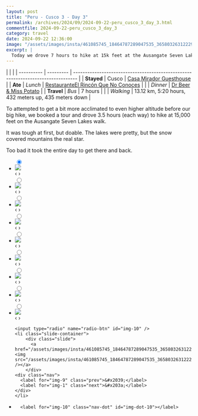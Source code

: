 ```yaml
---
layout: post
title: "Peru - Cusco 3 - Day 3"
permalink: /archives/2024/09/2024-09-22-peru_cusco_3_day_3.html
commentfile: 2024-09-22-peru_cusco_3_day_3
category: travel
date: 2024-09-22 12:36:00
image: "/assets/images/insta/461085745_18464787289047535_3658032631222986201_n_18458832073044392.jpg"
excerpt: |
  Today we drove 7 hours to hike at 15k feet at the Ausangate Seven Lakes walk.
---
```


|            |           |
| ---------- | --------- | -------------------------------------------------------------------------------- |
| **Stayed** | Cusco     | [Casa Mirador Guesthouse](https://maps.app.goo.gl/rorZtUdeFKDXqFkg8)             |
| **Ate**    | _Lunch_   | [RestauranteEl Rincón Que No Conoces](https://maps.app.goo.gl/p8a4bAs8fXD1Higi6) |
|            | _Dinner_  | [Dr Beer & Miss Potato](https://maps.app.goo.gl/sit4e4iUcmqFYEK46)               |
| **Travel** | _Bus_     | 7 hours                                                                          |
|            | _Walking_ | 13.12 km, 5:20 hours, 432 meters up, 435 meters down                             |

To attempted to get a bit more acclimated to even higher altitude before our big hike, we booked a tour and drove 3.5 hours (each way) to hike at 15,000 feet on the Ausangate Seven Lakes walk.

It was tough at first, but doable. The lakes were pretty, but the snow covered mountains the real star.

Too bad it took the entire day to get there and back.

<ul class="slides">
    <input type="radio" name="radio-btn" id="img-1" checked="checked" />
    <li class="slide-container">
        <div class="slide">
          <a href="/assets/images/insta/461081138_18464787319047535_3367375712606864159_n_18057592306700611.jpg"><img src="/assets/images/insta/461081138_18464787319047535_3367375712606864159_n_18057592306700611.jpg" /></a>
        </div>
    <div class="nav">
      <label for="img-10" class="prev">&#x2039;</label>
      <label for="img-2" class="next">&#x203a;</label>
    </div>
    </li>
        <input type="radio" name="radio-btn" id="img-2"  />
    <li class="slide-container">
        <div class="slide">
          <a href="/assets/images/insta/460966069_18464787334047535_6678753113780042669_n_18040186940036885.jpg"><img src="/assets/images/insta/460966069_18464787334047535_6678753113780042669_n_18040186940036885.jpg" /></a>
        </div>
    <div class="nav">
      <label for="img-1" class="prev">&#x2039;</label>
      <label for="img-3" class="next">&#x203a;</label>
    </div>
    </li>
        <input type="radio" name="radio-btn" id="img-3"  />
    <li class="slide-container">
        <div class="slide">
          <a href="/assets/images/insta/461097839_18464787343047535_3340071098252480669_n_18280046533213862.jpg"><img src="/assets/images/insta/461097839_18464787343047535_3340071098252480669_n_18280046533213862.jpg" /></a>
        </div>
    <div class="nav">
      <label for="img-2" class="prev">&#x2039;</label>
      <label for="img-4" class="next">&#x203a;</label>
    </div>
    </li>
        <input type="radio" name="radio-btn" id="img-4"  />
    <li class="slide-container">
        <div class="slide">
          <a href="/assets/images/insta/460957486_18464787361047535_7699691310431236199_n_18149378941331323.jpg"><img src="/assets/images/insta/460957486_18464787361047535_7699691310431236199_n_18149378941331323.jpg" /></a>
        </div>
    <div class="nav">
      <label for="img-3" class="prev">&#x2039;</label>
      <label for="img-5" class="next">&#x203a;</label>
    </div>
    </li>
        <input type="radio" name="radio-btn" id="img-5"  />
    <li class="slide-container">
        <div class="slide">
          <a href="/assets/images/insta/461182039_18464787370047535_1091658169701276110_n_17902124879961369.jpg"><img src="/assets/images/insta/461182039_18464787370047535_1091658169701276110_n_17902124879961369.jpg" /></a>
        </div>
    <div class="nav">
      <label for="img-4" class="prev">&#x2039;</label>
      <label for="img-6" class="next">&#x203a;</label>
    </div>
    </li>
        <input type="radio" name="radio-btn" id="img-6"  />
    <li class="slide-container">
        <div class="slide">
          <a href="/assets/images/insta/461119311_18464787382047535_6727739939452954570_n_18152386144322105.jpg"><img src="/assets/images/insta/461119311_18464787382047535_6727739939452954570_n_18152386144322105.jpg" /></a>
        </div>
    <div class="nav">
      <label for="img-5" class="prev">&#x2039;</label>
      <label for="img-7" class="next">&#x203a;</label>
    </div>
    </li>
        <input type="radio" name="radio-btn" id="img-7"  />
    <li class="slide-container">
        <div class="slide">
          <a href="/assets/images/insta/461180035_18464787391047535_1710997188152063636_n_18295403281203144.jpg"><img src="/assets/images/insta/461180035_18464787391047535_1710997188152063636_n_18295403281203144.jpg" /></a>
        </div>
    <div class="nav">
      <label for="img-6" class="prev">&#x2039;</label>
      <label for="img-8" class="next">&#x203a;</label>
    </div>
    </li>
        <input type="radio" name="radio-btn" id="img-8"  />
    <li class="slide-container">
        <div class="slide">
          <a href="/assets/images/insta/461157449_18464787400047535_1824295596327529852_n_18455805088029836.jpg"><img src="/assets/images/insta/461157449_18464787400047535_1824295596327529852_n_18455805088029836.jpg" /></a>
        </div>
    <div class="nav">
      <label for="img-7" class="prev">&#x2039;</label>
      <label for="img-9" class="next">&#x203a;</label>
    </div>
    </li>
        <input type="radio" name="radio-btn" id="img-9"  />
    <li class="slide-container">
        <div class="slide">
          <a href="/assets/images/insta/461097730_18464787409047535_8550132740521391118_n_17976566762772545.jpg"><img src="/assets/images/insta/461097730_18464787409047535_8550132740521391118_n_17976566762772545.jpg" /></a>
        </div>
    <div class="nav">
      <label for="img-8" class="prev">&#x2039;</label>
      <label for="img-10" class="next">&#x203a;</label>
    </div>
    </li>
    
    <input type="radio" name="radio-btn" id="img-10" />
    <li class="slide-container">
        <div class="slide">
          <a href="/assets/images/insta/461085745_18464787289047535_3658032631222986201_n_18458832073044392.jpg"><img src="/assets/images/insta/461085745_18464787289047535_3658032631222986201_n_18458832073044392.jpg" /></a>
        </div>
    <div class="nav">
      <label for="img-9" class="prev">&#x2039;</label>
      <label for="img-1" class="next">&#x203a;</label>
    </div>
    </li>
			
<li class="nav-dots">
      <label for="img-1" class="nav-dot" id="img-dot-1"></label>
      <label for="img-2" class="nav-dot" id="img-dot-2"></label>
      <label for="img-3" class="nav-dot" id="img-dot-3"></label>
      <label for="img-4" class="nav-dot" id="img-dot-4"></label>
      <label for="img-5" class="nav-dot" id="img-dot-5"></label>
      <label for="img-6" class="nav-dot" id="img-dot-6"></label>
      <label for="img-7" class="nav-dot" id="img-dot-7"></label>
      <label for="img-8" class="nav-dot" id="img-dot-8"></label>
      <label for="img-9" class="nav-dot" id="img-dot-9"></label>

      <label for="img-10" class="nav-dot" id="img-dot-10"></label>

</li>
</ul>
